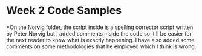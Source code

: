 # Week 2 Code Samples

*On the [Norvig folder](https://github.com/SiliconValleyInsight/svi-training-a/tree/master/code-samples/week2/Norvig), the script inside is a spelling corrector script written by Peter Norvig but I added comments inside the code so it'll be easier for the next reader to know what is exactly happening. I have also added some comments on some methodologies that he employed which I think is wrong.

